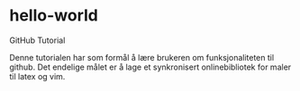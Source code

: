 # hello-world
GitHub Tutorial

Denne tutorialen har som formål å lære brukeren om funksjonaliteten til github.
Det endelige målet er å lage et synkronisert onlinebibliotek for maler til latex og vim.
